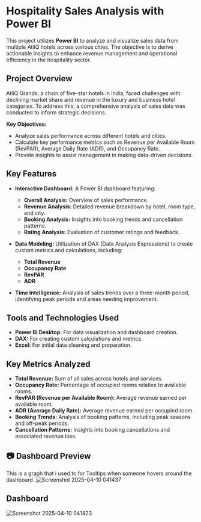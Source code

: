 #  Hospitality Sales Analysis with Power BI

This project utilizes **Power BI** to analyze and visualize sales data from multiple AtliQ hotels across various cities. The objective is to derive actionable insights to enhance revenue management and operational efficiency in the hospitality sector.


##  Project Overview

AtliQ Grands, a chain of five-star hotels in India, faced challenges with declining market share and revenue in the luxury and business hotel categories. To address this, a comprehensive analysis of sales data was conducted to inform strategic decisions.

**Key Objectives:**
- Analyze sales performance across different hotels and cities.
- Calculate key performance metrics such as Revenue per Available Room (RevPAR), Average Daily Rate (ADR), and Occupancy Rate.
- Provide insights to assist management in making data-driven decisions.


## Key Features

- **Interactive Dashboard:** A Power BI dashboard featuring:
  - **Overall Analysis:** Overview of sales performance.
  - **Revenue Analysis:** Detailed revenue breakdown by hotel, room type, and city.
  - **Booking Analysis:** Insights into booking trends and cancellation patterns.
  - **Rating Analysis:** Evaluation of customer ratings and feedback.

- **Data Modeling:** Utilization of DAX (Data Analysis Expressions) to create custom metrics and calculations, including:
  - **Total Revenue**
  - **Occupancy Rate**
  - **RevPAR**
  - **ADR**

- **Time Intelligence:** Analysis of sales trends over a three-month period, identifying peak periods and areas needing improvement.

## Tools and Technologies Used

- **Power BI Desktop:** For data visualization and dashboard creation.
- **DAX:** For creating custom calculations and metrics.
- **Excel:** For initial data cleaning and preparation.

##  Key Metrics Analyzed

- **Total Revenue:** Sum of all sales across hotels and services.
- **Occupancy Rate:** Percentage of occupied rooms relative to available rooms.
- **RevPAR (Revenue per Available Room):** Average revenue earned per available room.
- **ADR (Average Daily Rate):** Average revenue earned per occupied room.
- **Booking Trends:** Analysis of booking patterns, including peak seasons and off-peak periods.
- **Cancellation Patterns:** Insights into booking cancellations and associated revenue loss.


## 📷 Dashboard Preview

This is a graph that i used to for Tooltips when someone hovers around the dashboard.
![Screenshot 2025-04-10 041437](https://github.com/user-attachments/assets/da6ed2ea-cf2d-4fdf-a146-c9d1181526b3)

## Dashboard

![Screenshot 2025-04-10 041423](https://github.com/user-attachments/assets/e4b18f93-741f-4742-9003-289b542ff02d)
